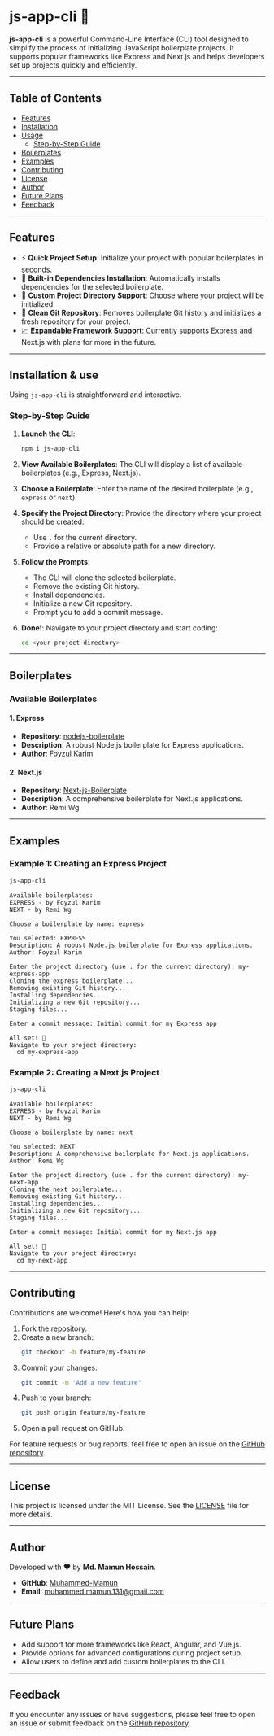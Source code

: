 # js-app-cli 🚀

**js-app-cli** is a powerful Command-Line Interface (CLI) tool designed to simplify the process of initializing JavaScript boilerplate projects. It supports popular frameworks like Express and Next.js and helps developers set up projects quickly and efficiently.

---

## Table of Contents

- [Features](#features)
- [Installation](#installation)
- [Usage](#usage)
  - [Step-by-Step Guide](#step-by-step-guide)
- [Boilerplates](#boilerplates)
- [Examples](#examples)
- [Contributing](#contributing)
- [License](#license)
- [Author](#author)
- [Future Plans](#future-plans)
- [Feedback](#feedback)

---

## Features

- ⚡ **Quick Project Setup**: Initialize your project with popular boilerplates in seconds.
- 🔧 **Built-in Dependencies Installation**: Automatically installs dependencies for the selected boilerplate.
- 🏢 **Custom Project Directory Support**: Choose where your project will be initialized.
- 🎨 **Clean Git Repository**: Removes boilerplate Git history and initializes a fresh repository for your project.
- 📈 **Expandable Framework Support**: Currently supports Express and Next.js with plans for more in the future.

---

## Installation & use

Using `js-app-cli` is straightforward and interactive.

### Step-by-Step Guide

1. **Launch the CLI**:
   ```bash
   npm i js-app-cli
   ```

2. **View Available Boilerplates**:
   The CLI will display a list of available boilerplates (e.g., Express, Next.js).

3. **Choose a Boilerplate**:
   Enter the name of the desired boilerplate (e.g., `express` or `next`).

4. **Specify the Project Directory**:
   Provide the directory where your project should be created:
   - Use `.` for the current directory.
   - Provide a relative or absolute path for a new directory.

5. **Follow the Prompts**:
   - The CLI will clone the selected boilerplate.
   - Remove the existing Git history.
   - Install dependencies.
   - Initialize a new Git repository.
   - Prompt you to add a commit message.

6. **Done!**:
   Navigate to your project directory and start coding:
   ```bash
   cd <your-project-directory>
   ```

---

## Boilerplates

### Available Boilerplates

#### 1. Express
- **Repository**: [nodejs-boilerplate](https://github.com/foyzulkarim/nodejs-boilerplate)
- **Description**: A robust Node.js boilerplate for Express applications.
- **Author**: Foyzul Karim

#### 2. Next.js
- **Repository**: [Next-js-Boilerplate](https://github.com/ixartz/Next-js-Boilerplate)
- **Description**: A comprehensive boilerplate for Next.js applications.
- **Author**: Remi Wg

---

## Examples

### Example 1: Creating an Express Project

```bash
js-app-cli
```

```plaintext
Available boilerplates:
EXPRESS - by Foyzul Karim
NEXT - by Remi Wg

Choose a boilerplate by name: express

You selected: EXPRESS
Description: A robust Node.js boilerplate for Express applications.
Author: Foyzul Karim

Enter the project directory (use . for the current directory): my-express-app
Cloning the express boilerplate...
Removing existing Git history...
Installing dependencies...
Initializing a new Git repository...
Staging files...

Enter a commit message: Initial commit for my Express app

All set! 🚀
Navigate to your project directory:
  cd my-express-app
```

### Example 2: Creating a Next.js Project

```bash
js-app-cli
```

```plaintext
Available boilerplates:
EXPRESS - by Foyzul Karim
NEXT - by Remi Wg

Choose a boilerplate by name: next

You selected: NEXT
Description: A comprehensive boilerplate for Next.js applications.
Author: Remi Wg

Enter the project directory (use . for the current directory): my-next-app
Cloning the next boilerplate...
Removing existing Git history...
Installing dependencies...
Initializing a new Git repository...
Staging files...

Enter a commit message: Initial commit for my Next.js app

All set! 🚀
Navigate to your project directory:
  cd my-next-app
```

---

## Contributing

Contributions are welcome! Here's how you can help:

1. Fork the repository.
2. Create a new branch:
   ```bash
   git checkout -b feature/my-feature
   ```
3. Commit your changes:
   ```bash
   git commit -m 'Add a new feature'
   ```
4. Push to your branch:
   ```bash
   git push origin feature/my-feature
   ```
5. Open a pull request on GitHub.

For feature requests or bug reports, feel free to open an issue on the [GitHub repository](https://github.com/muhammed-mamun/js-app-cli).

---

## License

This project is licensed under the MIT License. See the [LICENSE](LICENSE) file for more details.

---

## Author

Developed with ❤️ by **Md. Mamun Hossain**.
- **GitHub**: [Muhammed-Mamun](https://github.com/muhammed-mamun)
- **Email**: muhammed.mamun.131@gmail.com

---

## Future Plans

- Add support for more frameworks like React, Angular, and Vue.js.
- Provide options for advanced configurations during project setup.
- Allow users to define and add custom boilerplates to the CLI.

---

## Feedback

If you encounter any issues or have suggestions, please feel free to open an issue or submit feedback on the [GitHub repository](https://github.com/muhammed-mamun/js-app-cli).

